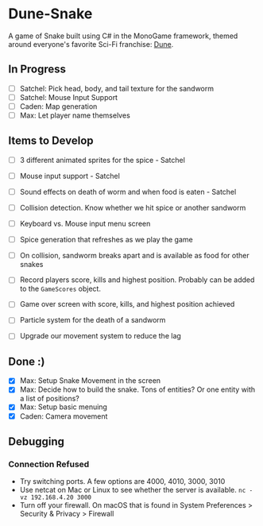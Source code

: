 # Dune-Snake

<!-- TODO ![Gameplay Image](./gameplay.png) -->

A game of Snake built using C# in the MonoGame framework, themed around everyone's favorite Sci-Fi franchise: [Dune](https://www.sfgate.com/sf-culture/article/dune-part-two-review-18678628.php).

<!-- ## Project Description -->


## In Progress

- [ ] Satchel: Pick head, body, and tail texture for the sandworm
- [ ] Satchel: Mouse Input Support
- [ ] Caden: Map generation
- [ ] Max: Let player name themselves

## Items to Develop

- [ ] 3 different animated sprites for the spice - Satchel
- [ ] Mouse input support - Satchel
- [ ] Sound effects on death of worm and when food is eaten - Satchel
- [ ] Collision detection. Know whether we hit spice or another sandworm
- [ ] Keyboard vs. Mouse input menu screen
- [ ] Spice generation that refreshes as we play the game
- [ ] On collision, sandworm breaks apart and is available as food for other snakes
- [ ] Record players score, kills and highest position. Probably can be added to the `GameScores` object.
- [ ] Game over screen with score, kills, and highest position achieved
- [ ] Particle system for the death of a sandworm
- [ ] Upgrade our movement system to reduce the lag


## Done :)

- [x] Max: Setup Snake Movement in the screen
- [x] Max: Decide how to build the snake. Tons of entities? Or one entity with a list of positions?
- [x] Max: Setup basic menuing
- [x] Caden: Camera movement

## Debugging

### Connection Refused

- Try switching ports. A few options are 4000, 4010, 3000, 3010
- Use netcat on Mac or Linux to see whether the server is available.
  `nc -vz 192.168.4.20 3000`
- Turn off your firewall. On macOS that is found in System Preferences > Security & Privacy > Firewall
